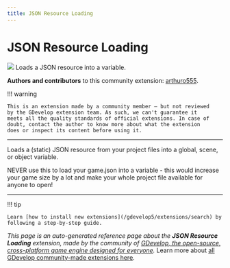 ```yaml
---
title: JSON Resource Loading
---
```

# JSON Resource Loading

![](https://resources.gdevelop-app.com/assets/Icons/file-code-outline.svg)
Loads a JSON resource into a variable.

**Authors and contributors** to this community extension: [arthuro555](https://gd.games/arthuro555).

!!! warning
    
        
    This is an extension made by a community member — but not reviewed
    by the GDevelop extension team. As such, we can't guarantee it
    meets all the quality standards of official extensions. In case of
    doubt, contact the author to know more about what the extension
    does or inspect its content before using it.
    

---

Loads a (static) JSON resource from your project files into a global, scene, or object variable.

NEVER use this to load your game.json into a variable - this would increase your game size by a lot and make your whole project file available for anyone to open!

---

!!! tip

    Learn [how to install new extensions](/gdevelop5/extensions/search) by following a step-by-step guide.

*This page is an auto-generated reference page about the **JSON Resource Loading** extension, made by the community of [GDevelop, the open-source, cross-platform game engine designed for everyone](https://gdevelop.io/).* Learn more about [all GDevelop community-made extensions here](/gdevelop5/extensions).